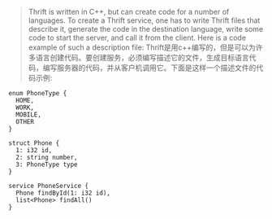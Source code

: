 > Thrift is written in C++, but can create code for a number of languages. To create a Thrift service, one has to write Thrift files that describe it, generate the code in the destination language, write some code to start the server, and call it from the client. Here is a code example of such a description file:
> Thrift是用c++编写的，但是可以为许多语言创建代码。要创建服务，必须编写描述它的文件，生成目标语言代码，编写服务器的代码，并从客户机调用它。下面是这样一个描述文件的代码示例:

```thrift
enum PhoneType {
  HOME,
  WORK,
  MOBILE,
  OTHER
}

struct Phone {
  1: i32 id,
  2: string number,
  3: PhoneType type
}

service PhoneService {
  Phone findById(1: i32 id),
  list<Phone> findAll()
}
```